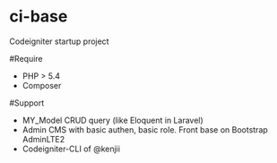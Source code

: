 # ci-base
Codeigniter startup project

#Require 
- PHP > 5.4
- Composer

#Support
- MY_Model CRUD query (like Eloquent in Laravel)
- Admin CMS with basic authen, basic role. Front base on Bootstrap AdminLTE2
- Codeigniter-CLI of @kenjii
